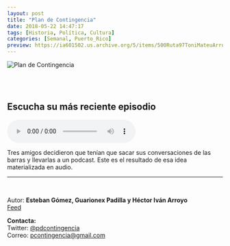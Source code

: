 ```yaml
---
layout: post
title: "Plan de Contingencia"
date: 2018-05-22 14:47:17
tags: [Historia, Política, Cultura]
categories: [Semanal, Puerto_Rico]
preview: https://ia601502.us.archive.org/5/items/500Ruta97ToniMateuArrom/300planContingencia.jpg
---
```


![Plan de Contingencia](https://ia801502.us.archive.org/5/items/500Ruta97ToniMateuArrom/500planContingencia.jpg)

<br/>
<br/>

## Escucha su más reciente episodio

<!--reproductor-feed=https://anchor.fm/s/37f9b00/podcast/rss-->
<!--reproductor-start-->
<audio id="audio" preload="auto" controls="" src="https://anchor.fm/s/37f9b00/podcast/play/806310/https%3A%2F%2Fs3-us-west-2.amazonaws.com%2Fanchor-audio-bank%2Fproduction%2F2018-5-25%2F3367678-44100-2-80ea03b9f9564.mp3"></audio>
<!--reproductor-end-->

Tres amigos decidieron que tenían que sacar sus conversaciones de las barras y llevarlas a un podcast. Este es el resultado de esa idea materializada en audio.  

_ _ _

<br>

Autor: **Esteban Gómez, Guarionex Padilla y Héctor Iván Arroyo**  
[Feed](https://anchor.fm/s/37f9b00/podcast/rss)  


**Contacta:**  
Twitter: [@pdcontingencia](https://twitter.com/pdcontingencia)  
Correo: [pcontingencia@gmail.com](mailto:pcontingencia@gmail.com)  
